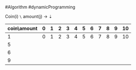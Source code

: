 #Algorithm #dynamicProgramming 



Coin(i) `\` amount(j) ->
⇣

| coin\amount | 0   | 1   | 2   | 3   | 4   | 5   | 6   | 7   | 8   | 9   | 10  |
| ----------- | --- | --- | --- | --- | --- | --- | --- | --- | --- | --- | --- |
| 1           | 0   | 1   | 2   | 3   | 4   | 5   | 6   | 7   | 8   | 9   | 10  |
| 5           |     |     |     |     |     |     |     |     |     |     |     |
| 6           |     |     |     |     |     |     |     |     |     |     |     |
| 9           |     |     |     |     |     |     |     |     |     |     |     |

